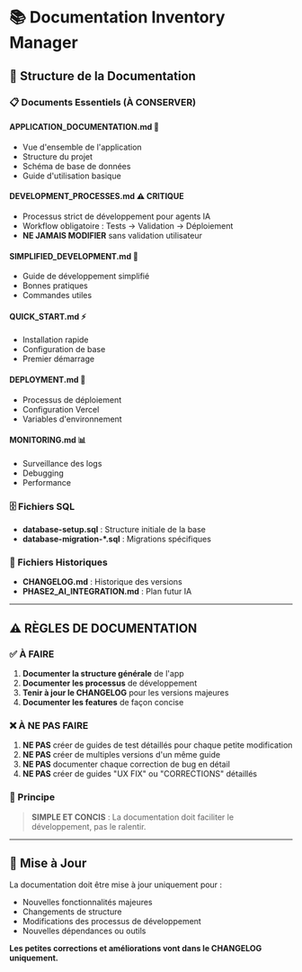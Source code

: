 # 📚 Documentation Inventory Manager

## 📁 Structure de la Documentation

### 📋 Documents Essentiels (À CONSERVER)

#### **APPLICATION_DOCUMENTATION.md** 📱
- Vue d'ensemble de l'application
- Structure du projet
- Schéma de base de données
- Guide d'utilisation basique

#### **DEVELOPMENT_PROCESSES.md** ⚠️ CRITIQUE
- Processus strict de développement pour agents IA
- Workflow obligatoire : Tests → Validation → Déploiement
- **NE JAMAIS MODIFIER** sans validation utilisateur

#### **SIMPLIFIED_DEVELOPMENT.md** 🚀
- Guide de développement simplifié
- Bonnes pratiques
- Commandes utiles

#### **QUICK_START.md** ⚡
- Installation rapide
- Configuration de base
- Premier démarrage

#### **DEPLOYMENT.md** 🚀
- Processus de déploiement
- Configuration Vercel
- Variables d'environnement

#### **MONITORING.md** 📊
- Surveillance des logs
- Debugging
- Performance

### 🗄️ Fichiers SQL

- **database-setup.sql** : Structure initiale de la base
- **database-migration-*.sql** : Migrations spécifiques

### 📝 Fichiers Historiques

- **CHANGELOG.md** : Historique des versions
- **PHASE2_AI_INTEGRATION.md** : Plan futur IA

---

## ⚠️ RÈGLES DE DOCUMENTATION

### ✅ À FAIRE
1. **Documenter la structure générale** de l'app
2. **Documenter les processus** de développement
3. **Tenir à jour le CHANGELOG** pour les versions majeures
4. **Documenter les features** de façon concise

### ❌ À NE PAS FAIRE
1. **NE PAS** créer de guides de test détaillés pour chaque petite modification
2. **NE PAS** créer de multiples versions d'un même guide
3. **NE PAS** documenter chaque correction de bug en détail
4. **NE PAS** créer de guides "UX FIX" ou "CORRECTIONS" détaillés

### 📏 Principe
> **SIMPLE ET CONCIS** : La documentation doit faciliter le développement, pas le ralentir.

---

## 🔄 Mise à Jour

La documentation doit être mise à jour uniquement pour :
- Nouvelles fonctionnalités majeures
- Changements de structure
- Modifications des processus de développement
- Nouvelles dépendances ou outils

**Les petites corrections et améliorations vont dans le CHANGELOG uniquement.**




